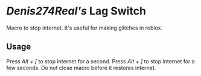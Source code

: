 *Denis274Real's* Lag Switch
=========================
Macro to stop internet. It's useful for making glitches in roblox.

Usage
-----
Press *Alt + [* to stop internet for a second.
Press *Alt + ]* to stop internet for a few seconds.
Do not close macro before it restores internet.